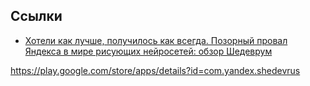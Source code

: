 ## Ссылки

* [Хотели как лучше, получилось как всегда. Позорный провал Яндекса в мире рисующих нейросетей: обзор Шедеврум](https://www.ixbt.com/live/sw/hoteli-kak-luchshe-poluchilos-kak-vsegda-pozornyy-proval-yandeksa-v-mire-risuyuschih-neyrosetey-obzor-shedevrum.html)

https://play.google.com/store/apps/details?id=com.yandex.shedevrus